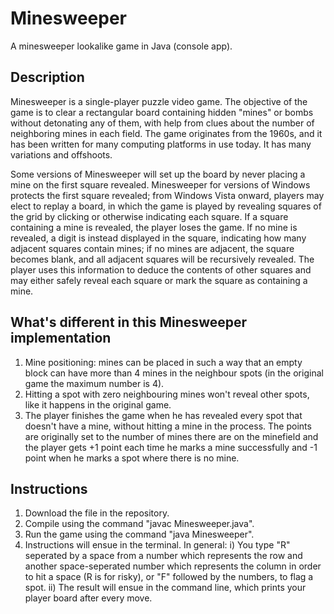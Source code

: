 # Minesweeper
 A minesweeper lookalike game in Java (console app).

 ## Description

 Minesweeper is a single-player puzzle video game. The objective of the game is to clear a rectangular board containing hidden "mines" or bombs without detonating any of them, with help from clues about the number of neighboring mines in each field. The game originates from the 1960s, and it has been written for many computing platforms in use today. It has many variations and offshoots.

Some versions of Minesweeper will set up the board by never placing a mine on the first square revealed. Minesweeper for versions of Windows protects the first square revealed; from Windows Vista onward, players may elect to replay a board, in which the game is played by revealing squares of the grid by clicking or otherwise indicating each square. If a square containing a mine is revealed, the player loses the game. If no mine is revealed, a digit is instead displayed in the square, indicating how many adjacent squares contain mines; if no mines are adjacent, the square becomes blank, and all adjacent squares will be recursively revealed. The player uses this information to deduce the contents of other squares and may either safely reveal each square or mark the square as containing a mine.

## What's different in this Minesweeper implementation

1) Mine positioning: mines can be placed in such a way that an empty block can have more than 4 mines in the neighbour spots (in the original game the maximum number is 4).
2) Hitting a spot with zero neighbouring mines won't reveal other spots, like it happens in the original game.
3) The player finishes the game when he has revealed every spot that doesn't have a mine, without hitting a mine in the process. The points are originally set to the number of mines there are on the minefield and the player gets +1 point each time he marks a mine successfully and -1 point when he marks a spot where there is no mine.

## Instructions

1) Download the file in the repository.
2) Compile using the command "javac Minesweeper.java".
3) Run the game using the command "java Minesweeper".
4) Instructions will ensue in the terminal. In general:
   i) You type "R" seperated by a space from a number which represents the row and another space-seperated number which represents the column in order to hit a space (R is for risky), or "F" followed by the numbers, to flag a spot.
   ii) The result will ensue in the command line, which prints your player board after every move.
